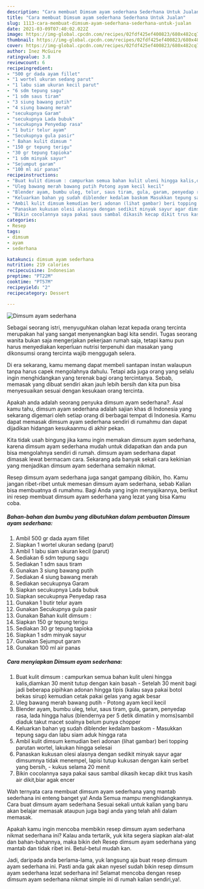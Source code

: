 ```yaml
---
description: "Cara membuat Dimsum ayam sederhana Sederhana Untuk Jualan"
title: "Cara membuat Dimsum ayam sederhana Sederhana Untuk Jualan"
slug: 1113-cara-membuat-dimsum-ayam-sederhana-sederhana-untuk-jualan
date: 2021-03-09T07:40:02.022Z
image: https://img-global.cpcdn.com/recipes/02fdf425ef400823/680x482cq70/dimsum-ayam-sederhana-foto-resep-utama.jpg
thumbnail: https://img-global.cpcdn.com/recipes/02fdf425ef400823/680x482cq70/dimsum-ayam-sederhana-foto-resep-utama.jpg
cover: https://img-global.cpcdn.com/recipes/02fdf425ef400823/680x482cq70/dimsum-ayam-sederhana-foto-resep-utama.jpg
author: Inez McGuire
ratingvalue: 3.8
reviewcount: 6
recipeingredient:
- "500 gr dada ayam fillet"
- "1 wortel ukuran sedang parut"
- "1 labu siam ukuran kecil parut"
- "6 sdm tepung sagu"
- "1 sdm saus tiram"
- "3 siung bawang putih"
- "4 siung bawang merah"
- "secukupnya Garam"
- "secukupnya Lada bubuk"
- "secukupnya Penyedap rasa"
- "1 butir telur ayam"
- "Secukupnya gula pasir"
- " Bahan kulit dimsum "
- "150 gr tepung terigu"
- "30 gr tepung tapioka"
- "1 sdm minyak sayur"
- "Sejumput garam"
- "100 ml air panas"
recipeinstructions:
- "Buat kulit dimsum : campurkan semua bahan kulit uleni hingga kalis,diamkan 30 menit tutup dengan kain basah Setelah 30 menit bagi jadi beberapa pipihkan adonan hingga tipis (kalau saya pakai botol bekas sirup) kemudian cetak pakai gelas yang agak besar"
- "Uleg bawang merah bawang putih Potong ayam kecil kecil"
- "Blender ayam, bumbu uleg, telur, saus tiram, gula, garam, penyedap rasa, lada hingga halus (blendernya per 5 detik dimatiin y moms)sambil diaduk takut macet soalnya belum punya chopper"
- "Keluarkan bahan yg sudah diblender kedalam baskom Masukkan tepung sagu dan labu siam aduk hingga rata"
- "Ambil kulit dimsum kemudian beri adonan (lihat gambar) beri topping parutan wortel, lakukan hingga selesai"
- "Panaskan kukusan olesi alasnya dengan sedikit minyak sayur agar dimsumnya tidak menempel, lapisi tutup kukusan dengan kain serbet yang bersih, kukus selama 20 menit"
- "Bikin cocolannya saya pakai saus sambal dikasih kecap dikit trus kasih air dikit,biar agak encer"
categories:
- Resep
tags:
- dimsum
- ayam
- sederhana

katakunci: dimsum ayam sederhana 
nutrition: 219 calories
recipecuisine: Indonesian
preptime: "PT22M"
cooktime: "PT57M"
recipeyield: "2"
recipecategory: Dessert

---
```



![Dimsum ayam sederhana](https://img-global.cpcdn.com/recipes/02fdf425ef400823/680x482cq70/dimsum-ayam-sederhana-foto-resep-utama.jpg)

Sebagai seorang istri, menyuguhkan olahan lezat kepada orang tercinta merupakan hal yang sangat menyenangkan bagi kita sendiri. Tugas seorang  wanita bukan saja mengerjakan pekerjaan rumah saja, tetapi kamu pun harus menyediakan keperluan nutrisi terpenuhi dan masakan yang dikonsumsi orang tercinta wajib menggugah selera.

Di era  sekarang, kamu memang dapat membeli santapan instan walaupun tanpa harus capek mengolahnya dahulu. Tetapi ada juga orang yang selalu ingin menghidangkan yang terenak bagi orang tercintanya. Sebab, memasak yang dibuat sendiri akan jauh lebih bersih dan kita pun bisa menyesuaikan sesuai dengan kesukaan orang tercinta. 



Apakah anda adalah seorang penyuka dimsum ayam sederhana?. Asal kamu tahu, dimsum ayam sederhana adalah sajian khas di Indonesia yang sekarang digemari oleh setiap orang di berbagai tempat di Indonesia. Kamu dapat memasak dimsum ayam sederhana sendiri di rumahmu dan dapat dijadikan hidangan kesukaanmu di akhir pekan.

Kita tidak usah bingung jika kamu ingin memakan dimsum ayam sederhana, karena dimsum ayam sederhana mudah untuk didapatkan dan anda pun bisa mengolahnya sendiri di rumah. dimsum ayam sederhana dapat dimasak lewat bermacam cara. Sekarang ada banyak sekali cara kekinian yang menjadikan dimsum ayam sederhana semakin nikmat.

Resep dimsum ayam sederhana juga sangat gampang dibikin, lho. Kamu jangan ribet-ribet untuk memesan dimsum ayam sederhana, sebab Kalian bisa membuatnya di rumahmu. Bagi Anda yang ingin menyajikannya, berikut ini resep membuat dimsum ayam sederhana yang lezat yang bisa Kamu coba.

<!--inarticleads1-->

##### Bahan-bahan dan bumbu yang dibutuhkan dalam pembuatan Dimsum ayam sederhana:

1. Ambil 500 gr dada ayam fillet
1. Siapkan 1 wortel ukuran sedang (parut)
1. Ambil 1 labu siam ukuran kecil (parut)
1. Sediakan 6 sdm tepung sagu
1. Sediakan 1 sdm saus tiram
1. Gunakan 3 siung bawang putih
1. Sediakan 4 siung bawang merah
1. Sediakan secukupnya Garam
1. Siapkan secukupnya Lada bubuk
1. Siapkan secukupnya Penyedap rasa
1. Gunakan 1 butir telur ayam
1. Gunakan Secukupnya gula pasir
1. Gunakan  Bahan kulit dimsum :
1. Siapkan 150 gr tepung terigu
1. Sediakan 30 gr tepung tapioka
1. Siapkan 1 sdm minyak sayur
1. Gunakan Sejumput garam
1. Gunakan 100 ml air panas




<!--inarticleads2-->

##### Cara menyiapkan Dimsum ayam sederhana:

1. Buat kulit dimsum : campurkan semua bahan kulit uleni hingga kalis,diamkan 30 menit tutup dengan kain basah - Setelah 30 menit bagi jadi beberapa pipihkan adonan hingga tipis (kalau saya pakai botol bekas sirup) kemudian cetak pakai gelas yang agak besar
1. Uleg bawang merah bawang putih - Potong ayam kecil kecil
1. Blender ayam, bumbu uleg, telur, saus tiram, gula, garam, penyedap rasa, lada hingga halus (blendernya per 5 detik dimatiin y moms)sambil diaduk takut macet soalnya belum punya chopper
1. Keluarkan bahan yg sudah diblender kedalam baskom - Masukkan tepung sagu dan labu siam aduk hingga rata
1. Ambil kulit dimsum kemudian beri adonan (lihat gambar) beri topping parutan wortel, lakukan hingga selesai
1. Panaskan kukusan olesi alasnya dengan sedikit minyak sayur agar dimsumnya tidak menempel, lapisi tutup kukusan dengan kain serbet yang bersih, - kukus selama 20 menit
1. Bikin cocolannya saya pakai saus sambal dikasih kecap dikit trus kasih air dikit,biar agak encer




Wah ternyata cara membuat dimsum ayam sederhana yang mantab sederhana ini enteng banget ya! Anda Semua mampu menghidangkannya. Cara buat dimsum ayam sederhana Sesuai sekali untuk kalian yang baru akan belajar memasak ataupun juga bagi anda yang telah ahli dalam memasak.

Apakah kamu ingin mencoba membikin resep dimsum ayam sederhana nikmat sederhana ini? Kalau anda tertarik, yuk kita segera siapkan alat-alat dan bahan-bahannya, maka bikin deh Resep dimsum ayam sederhana yang mantab dan tidak ribet ini. Betul-betul mudah kan. 

Jadi, daripada anda berlama-lama, yuk langsung aja buat resep dimsum ayam sederhana ini. Pasti anda gak akan nyesel sudah bikin resep dimsum ayam sederhana lezat sederhana ini! Selamat mencoba dengan resep dimsum ayam sederhana nikmat simple ini di rumah kalian sendiri,ya!.

